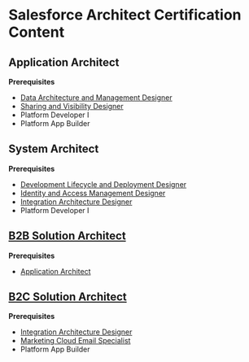 # Salesforce Architect Certification Content

## Application Architect

**Prerequisites**

- [Data Architecture and Management Designer](exam-based-certs/Data-Architecture-and-Management-Designer.md)
- [Sharing and Visibility Designer](exam-based-certs/Sharing-and-Visibility-Designer.md)
- Platform Developer I
- Platform App Builder

## System Architect

**Prerequisites**

- [Development Lifecycle and Deployment Designer](exam-based-certs/Development-Lifecycle-and-Deployment-Designer.md)
- [Identity and Access Management Designer](exam-based-certs/Identity-and-Access-Management-Designer.md)
- [Integration Architecture Designer](exam-based-certs/Integration-Architecture-Designer.md)
- Platform Developer I

## [B2B Solution Architect](exam-based-certs/B2B-Solution-Architect.md)

**Prerequisites**

- [Application Architect](#application-architect)

## [B2C Solution Architect](exam-based-certs/B2C-Solution-Architect.md)

**Prerequisites**

- [Integration Architecture Designer](exam-based-certs/Integration-Architecture-Designer.md)
- [Marketing Cloud Email Specialist](exam-based-certs/Marketing-Cloud-Email-Specialist.md)
- Platform App Builder